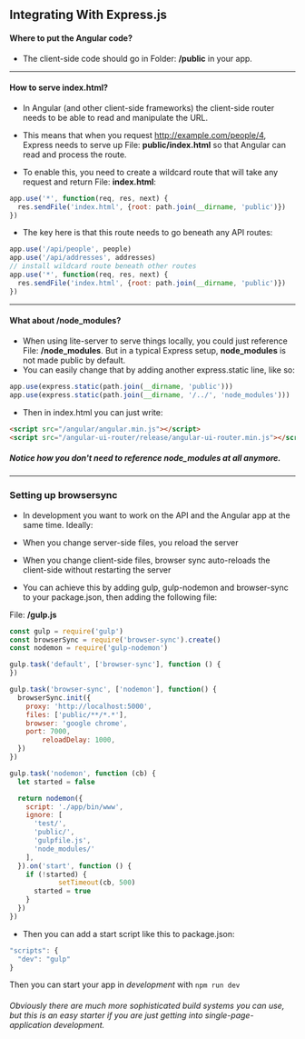 ## Integrating With Express.js

#### Where to put the Angular code?
- The client-side code should go in Folder: **/public** in your app.

---
#### How to serve index.html?
- In Angular (and other client-side frameworks) the client-side router needs to be able to read and manipulate the URL.
- This means that when you request http://example.com/people/4, Express needs to serve up File: **public/index.html** so that Angular can read and process the route.

- To enable this, you need to create a wildcard route that will take any request and return File: **index.html**:
```js
app.use('*', function(req, res, next) {
  res.sendFile('index.html', {root: path.join(__dirname, 'public')})
})
```
- The key here is that this route needs to go beneath any API routes:
```js
app.use('/api/people', people)
app.use('/api/addresses', addresses)
// install wildcard route beneath other routes
app.use('*', function(req, res, next) {
  res.sendFile('index.html', {root: path.join(__dirname, 'public')})
})
```
---

#### What about /node_modules?
- When using lite-server to serve things locally, you could just reference File: **/node_modules**. But in a typical Express setup, **node_modules** is not made public by default.
- You can easily change that by adding another express.static line, like so:
```js
app.use(express.static(path.join(__dirname, 'public')))
app.use(express.static(path.join(__dirname, '/../', 'node_modules')))
```
- Then in index.html you can just write:
```html
<script src="/angular/angular.min.js"></script>
<script src="/angular-ui-router/release/angular-ui-router.min.js"></script>
```
##### Notice how you don't need to reference **node_modules** at all anymore.

---

### Setting up browsersync
- In development you want to work on the API and the Angular app at the same time. Ideally:

- When you change server-side files, you reload the server
- When you change client-side files, browser sync auto-reloads the client-side without restarting the server
- You can achieve this by adding gulp, gulp-nodemon and browser-sync to your package.json, then adding the following file:

File: **/gulp.js**
```js
const gulp = require('gulp')
const browserSync = require('browser-sync').create()
const nodemon = require('gulp-nodemon')

gulp.task('default', ['browser-sync'], function () {
})

gulp.task('browser-sync', ['nodemon'], function() {
  browserSync.init({
    proxy: 'http://localhost:5000',
    files: ['public/**/*.*'],
    browser: 'google chrome',
    port: 7000,
        reloadDelay: 1000,
  })
})

gulp.task('nodemon', function (cb) {
  let started = false

  return nodemon({
    script: './app/bin/www',
    ignore: [
      'test/',
      'public/',
      'gulpfile.js',
      'node_modules/'
    ],
  }).on('start', function () {
    if (!started) {
            setTimeout(cb, 500)
      started = true
    }
  })
})
```

- Then you can add a start script like this to package.json:

```js
"scripts": {
  "dev": "gulp"
}
```

Then you can start your app in _development_ with ```npm run dev```

###### Obviously there are much more sophisticated build systems you can use, but this is an easy starter if you are just getting into single-page-application development.
